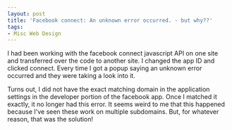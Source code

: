 ```yaml
---
layout: post
title: 'Facebook connect: An unknown error occurred. - but why??'
tags:
- Misc Web Design
---
```


I had been working with the facebook connect javascript API on one site and transferred over the code to another site.  I changed the app ID and clicked connect.  Every time I got a popup saying an unknown error occurred and they were taking a look into it.

Turns out, I did not have the exact matching domain in the application settings in the developer portion of the facebook app.  Once I matched it exactly, it no longer had this error.  It seems weird to me that this happened because I've seen these work on multiple subdomains.  But, for whatever reason, that was the solution!
